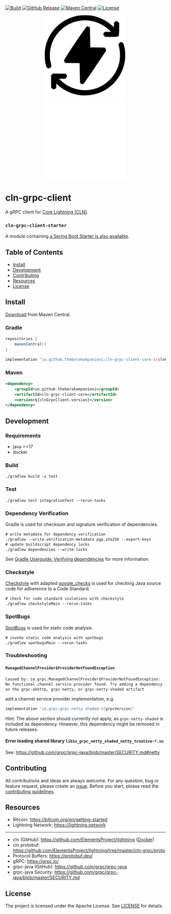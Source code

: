 [![Build](https://github.com/theborakompanioni/cln-grpc-client/actions/workflows/build.yml/badge.svg)](https://github.com/theborakompanioni/cln-grpc-client/actions/workflows/build.yml)
[![GitHub Release](https://img.shields.io/github/release/theborakompanioni/cln-grpc-client.svg?maxAge=3600)](https://github.com/theborakompanioni/cln-grpc-client/releases/latest)
[![Maven Central](https://img.shields.io/maven-central/v/io.github.theborakompanioni/cln-grpc-client-core.svg?maxAge=3600)](https://search.maven.org/#search|g%3A%22io.github.theborakompanioni%22)
[![License](https://img.shields.io/github/license/theborakompanioni/cln-grpc-client.svg?maxAge=2592000)](https://github.com/theborakompanioni/cln-grpc-client/blob/master/LICENSE)


<p align="center">
    <img src="https://github.com/theborakompanioni/cln-grpc-client/blob/master/docs/assets/images/logo-dark.svg#gh-light-mode-only" alt="Logo" width="256" />
    <img src="https://github.com/theborakompanioni/cln-grpc-client/blob/master/docs/assets/images/logo-light.svg#gh-dark-mode-only" alt="Logo" width="256" />
</p>


cln-grpc-client
===

A gRPC client for [Core Lightning (CLN)](https://github.com/ElementsProject/lightning).

### `cln-grpc-client-starter`
A module containing [a Spring Boot Starter is also available](https://github.com/theborakompanioni/bitcoin-spring-boot-starter/blob/devel/cln-grpc-client/readme.md).


## Table of Contents

- [Install](#install)
- [Development](#development)
- [Contributing](#contributing)
- [Resources](#resources)
- [License](#license)


## Install

[Download](https://search.maven.org/#search|g%3A%22io.github.theborakompanioni%22) from Maven Central.

### Gradle
```groovy
repositories {
    mavenCentral()
}
```

```groovy
implementation "io.github.theborakompanioni:cln-grpc-client-core:${clnGrpcClientVersion}"
```

### Maven
```xml
<dependency>
    <groupId>io.github.theborakompanioni</groupId>
    <artifactId>cln-grpc-client-core</artifactId>
    <version>${clnGrpcClient.version}</version>
</dependency>
```


## Development

### Requirements
- java >=17
- docker

### Build
```shell script
./gradlew build -x test
```

### Test
```shell script
./gradlew test integrationTest --rerun-tasks
```

### Dependency Verification
Gradle is used for checksum and signature verification of dependencies.

```shell script
# write metadata for dependency verification
./gradlew --write-verification-metadata pgp,sha256 --export-keys
# update buildscript dependency locks
./gradlew dependencies --write-locks
```

See [Gradle Userguide: Verifying dependencies](https://docs.gradle.org/current/userguide/dependency_verification.html)
for more information.

### Checkstyle
[Checkstyle](https://github.com/checkstyle/checkstyle) with adapted [google_checks](https://github.com/checkstyle/checkstyle/blob/master/src/main/resources/google_checks.xml)
is used for checking Java source code for adherence to a Code Standard.

```shell script
# check for code standard violations with checkstyle
./gradlew checkstyleMain --rerun-tasks
```

### SpotBugs
[SpotBugs](https://spotbugs.github.io/) is used for static code analysis.

```shell script
# invoke static code analysis with spotbugs
./gradlew spotbugsMain --rerun-tasks
```

### Troubleshooting

#### `ManagedChannelProvider$ProviderNotFoundException`
```
Caused by: io.grpc.ManagedChannelProvider$ProviderNotFoundException: No functional channel service provider found. Try adding a dependency on the grpc-okhttp, grpc-netty, or grpc-netty-shaded artifact
```

add a channel service provider implementation, e.g.
```groovy
implementation "io.grpc:grpc-netty-shaded:${grpcVersion}"
```

Hint: The above section should currently not apply, as `grpc-netty-shaded` is included as dependency.
However, this dependency might be removed in future releases.

#### Error loading shared library `libio_grpc_netty_shaded_netty_tcnative-*.so`

See: https://github.com/grpc/grpc-java/blob/master/SECURITY.md#netty

## Contributing
All contributions and ideas are always welcome. For any question, bug or feature request,
please create an [issue](https://github.com/theborakompanioni/cln-grpc-client/issues).
Before you start, please read the [contributing guidelines](contributing.md).


## Resources

- Bitcoin: https://bitcoin.org/en/getting-started
- Lightning Network: https://lightning.network
---
- cln (GitHub): https://github.com/ElementsProject/lightning ([Docker](https://hub.docker.com/r/polarlightning/clightning))
- cln protobuf: https://github.com/ElementsProject/lightning/tree/master/cln-grpc/proto
- Protocol Buffers: https://protobuf.dev/
- gRPC: https://grpc.io/
- grpc-java (GitHub): https://github.com/grpc/grpc-java
- grpc-java Security: https://github.com/grpc/grpc-java/blob/master/SECURITY.md

## License

The project is licensed under the Apache License. See [LICENSE](LICENSE) for details.
